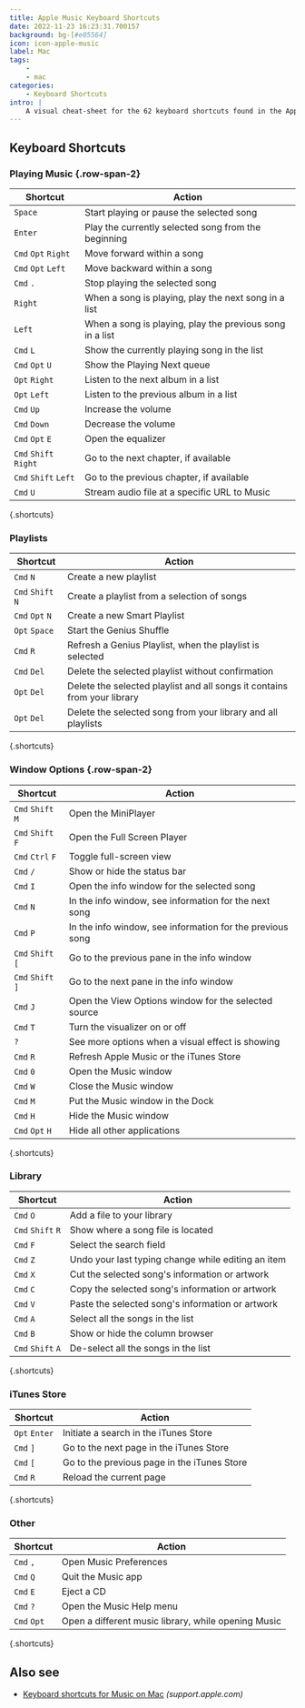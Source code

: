 ```yaml
---
title: Apple Music Keyboard Shortcuts
date: 2022-11-23 16:23:31.700157
background: bg-[#e05564]
icon: icon-apple-music
label: Mac
tags: 
    - 
    - mac
categories:
    - Keyboard Shortcuts
intro: |
    A visual cheat-sheet for the 62 keyboard shortcuts found in the Apple Music app. This application is MacOS-only.
---
```




Keyboard Shortcuts
------------------



### Playing Music {.row-span-2}

Shortcut | Action
---|---
`Space`  | Start playing or pause the selected song
`Enter`  | Play the currently selected song from the beginning
`Cmd` `Opt` `Right`  | Move forward within a song
`Cmd` `Opt` `Left`  | Move backward within a song
`Cmd` `.`  | Stop playing the selected song
`Right`  | When a song is playing, play the next song in a list
`Left`  | When a song is playing, play the previous song in a list
`Cmd` `L`  | Show the currently playing song in the list
`Cmd` `Opt` `U`  | Show the Playing Next queue
`Opt` `Right`  | Listen to the next album in a list
`Opt` `Left`  | Listen to the previous album in a list
`Cmd` `Up`  | Increase the volume
`Cmd` `Down`  | Decrease the volume
`Cmd` `Opt` `E`  | Open the equalizer
`Cmd` `Shift` `Right`  | Go to the next chapter, if available
`Cmd` `Shift` `Left`  | Go to the previous chapter, if available
`Cmd` `U`  | Stream audio file at a specific URL to Music
{.shortcuts}


### Playlists

Shortcut | Action
---|---
`Cmd` `N`  | Create a new playlist
`Cmd` `Shift` `N`  | Create a playlist from a selection of songs
`Cmd` `Opt` `N`  | Create a new Smart Playlist
`Opt` `Space`  | Start the Genius Shuffle
`Cmd` `R`  | Refresh a Genius Playlist, when the playlist is selected
`Cmd` `Del`  | Delete the selected playlist without confirmation
`Opt` `Del`  | Delete the selected playlist and all songs it contains from your library
`Opt` `Del`  | Delete the selected song from your library and all playlists
{.shortcuts}



### Window Options {.row-span-2}

Shortcut | Action
---|---
`Cmd` `Shift` `M`  | Open the MiniPlayer
`Cmd` `Shift` `F`  | Open the Full Screen Player
`Cmd` `Ctrl` `F`  | Toggle full-screen view
`Cmd` `/`  | Show or hide the status bar
`Cmd` `I`  | Open the info window for the selected song
`Cmd` `N`  | In the info window, see information for the next song
`Cmd` `P`  | In the info window, see information for the previous song
`Cmd` `Shift` `[`  | Go to the previous pane in the info window
`Cmd` `Shift` `]`  | Go to the next pane in the info window
`Cmd` `J`  | Open the View Options window for the selected source
`Cmd` `T`  | Turn the visualizer on or off
`?`  | See more options when a visual effect is showing
`Cmd` `R`  | Refresh Apple Music or the iTunes Store
`Cmd` `0`  | Open the Music window
`Cmd` `W`  | Close the Music window
`Cmd` `M`  | Put the Music window in the Dock
`Cmd` `H`  | Hide the Music window
`Cmd` `Opt` `H`  | Hide all other applications
{.shortcuts}


### Library

Shortcut | Action
---|---
`Cmd` `O`  | Add a file to your library
`Cmd` `Shift` `R`  | Show where a song file is located
`Cmd` `F`  | Select the search field
`Cmd` `Z`  | Undo your last typing change while editing an item
`Cmd` `X`  | Cut the selected song's information or artwork
`Cmd` `C`  | Copy the selected song's information or artwork
`Cmd` `V`  | Paste the selected song's information or artwork
`Cmd` `A`  | Select all the songs in the list
`Cmd` `B`  | Show or hide the column browser
`Cmd` `Shift` `A`  | De-select all the songs in the list
{.shortcuts}



### iTunes Store

Shortcut | Action
---|---
`Opt` `Enter`  | Initiate a search in the iTunes Store
`Cmd` `]`  | Go to the next page in the iTunes Store
`Cmd` `[`  | Go to the previous page in the iTunes Store
`Cmd` `R`  | Reload the current page
{.shortcuts}


### Other

Shortcut | Action
---|---
`Cmd` `,`  | Open Music Preferences
`Cmd` `Q`  | Quit the Music app
`Cmd` `E`  | Eject a CD
`Cmd` `?`  | Open the Music Help menu
`Cmd` `Opt`  | Open a different music library, while opening Music
{.shortcuts}




Also see
--------
- [Keyboard shortcuts for Music on Mac](https://support.apple.com/guide/music/keyboard-shortcuts-mus1019/mac) _(support.apple.com)_
